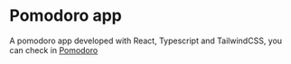 # Pomodoro app
A pomodoro app developed with React, Typescript and TailwindCSS, you can check in [Pomodoro](https://rpmdev.com.br/pomodoro)
